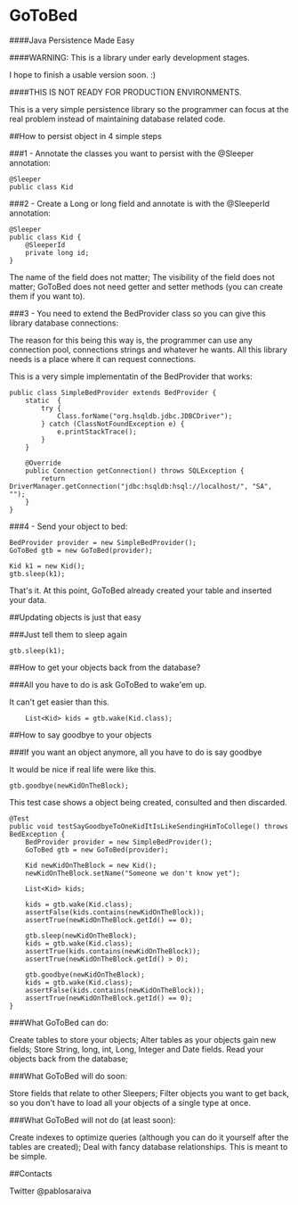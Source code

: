 GoToBed
=======

####Java Persistence Made Easy

####WARNING: This is a library under early development stages. 

I hope to finish a usable version soon. :)

####THIS IS NOT READY FOR PRODUCTION ENVIRONMENTS.

This is a very simple persistence library so the programmer can focus at the real problem instead of maintaining database related code.

##How to persist object in 4 simple steps

###1 - Annotate the classes you want to persist with the @Sleeper annotation:

	@Sleeper
	public class Kid 

###2 - Create a Long or long field and annotate is with the @SleeperId annotation:

	@Sleeper
	public class Kid {
		@SleeperId
		private long id;
	}

The name of the field does not matter;
The visibility of the field does not matter;
GoToBed does not need getter and setter methods (you can create them if you want to).

###3 - You need to extend the BedProvider class so you can give this library database connections:

The reason for this being this way is, the programmer can use any connection pool, connections strings and whatever he wants. All this library needs is a place where it can request connections.

This is a very simple implementatin of the BedProvider that works:

	public class SimpleBedProvider extends BedProvider {
		static  {
			try {
				Class.forName("org.hsqldb.jdbc.JDBCDriver");
			} catch (ClassNotFoundException e) {
				e.printStackTrace();
			}
		}
	
		@Override
		public Connection getConnection() throws SQLException {
			return DriverManager.getConnection("jdbc:hsqldb:hsql://localhost/", "SA", "");
		}
	}

###4 - Send your object to bed:

	BedProvider provider = new SimpleBedProvider();
	GoToBed gtb = new GoToBed(provider);
		
	Kid k1 = new Kid();
	gtb.sleep(k1);
		
That's it. At this point, GoToBed already created your table and inserted your data.

##Updating objects is just that easy

###Just tell them to sleep again

	gtb.sleep(k1);

##How to get your objects back from the database?

###All you have to do is ask GoToBed to wake'em up. 

It can't get easier than this.

		List<Kid> kids = gtb.wake(Kid.class);
		
##How to say goodbye to your objects

###If you want  an object anymore, all you have to do is say goodbye

It would be nice if real life were like this.

	gtb.goodbye(newKidOnTheBlock);
	
This test case shows a object being created, consulted and then discarded.

	@Test
	public void testSayGoodbyeToOneKidItIsLikeSendingHimToCollege() throws BedException {
		BedProvider provider = new SimpleBedProvider();
		GoToBed gtb = new GoToBed(provider);
		
		Kid newKidOnTheBlock = new Kid();
		newKidOnTheBlock.setName("Someone we don't know yet");
		
		List<Kid> kids;
		
		kids = gtb.wake(Kid.class);
		assertFalse(kids.contains(newKidOnTheBlock));
		assertTrue(newKidOnTheBlock.getId() == 0);

		gtb.sleep(newKidOnTheBlock);
		kids = gtb.wake(Kid.class);
		assertTrue(kids.contains(newKidOnTheBlock));
		assertTrue(newKidOnTheBlock.getId() > 0);

		gtb.goodbye(newKidOnTheBlock);
		kids = gtb.wake(Kid.class);
		assertFalse(kids.contains(newKidOnTheBlock));
		assertTrue(newKidOnTheBlock.getId() == 0);
	}
	
		
###What GoToBed can do:

Create tables to store your objects;
Alter tables as your objects gain new fields;
Store String, long, int, Long, Integer and Date fields.
Read your objects back from the database;

###What GoToBed will do soon:

Store fields that relate to other Sleepers;
Filter objects you want to get back, so you don't have to load all your objects of a single type at once.

###What GoToBed will not do (at least soon):

Create indexes to optimize queries (although you can do it yourself after the tables are created);
Deal with fancy database relationships. This is meant to be simple.

##Contacts

Twitter @pablosaraiva
